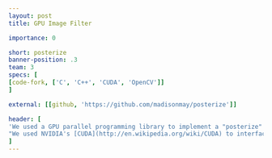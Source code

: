 ```yaml
---
layout: post
title: GPU Image Filter

importance: 0

short: posterize
banner-position: .3
team: 3
specs: [
[code-fork, ['C', 'C++', 'CUDA', 'OpenCV']]
]

external: [[github, 'https://github.com/madisonmay/posterize']]

header: [
'We used a GPU parallel programming library to implement a "posterize" image filter.',
"We used NVIDIA's [CUDA](http://en.wikipedia.org/wiki/CUDA) to interface with the NVIDIA GPUs (graphics processing units) in our laptops. GPUs are comprised of hundreds to thousands of simple, slow CPUs -- enough processors that running one thread per pixel is common to the point of being the norm. Writing the filter was an exercise in C++ in addition to CUDA and parallel programming -- we used OpenCV to read the images and filter a webcam feed in real time. The filter produced the image in the banner from the image in the project description box. We tuned the parameters to get images that we thought looked nice."
]
---
```

